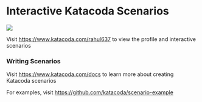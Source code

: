 # Interactive Katacoda Scenarios

[![](http://shields.katacoda.com/katacoda/rahul637/count.svg)](https://www.katacoda.com/rahul637 "Get your profile on Katacoda.com")

Visit https://www.katacoda.com/rahul637 to view the profile and interactive scenarios

### Writing Scenarios
Visit https://www.katacoda.com/docs to learn more about creating Katacoda scenarios

For examples, visit https://github.com/katacoda/scenario-example
